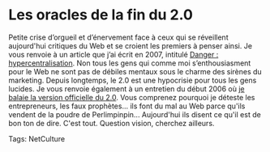# Les oracles de la fin du 2.0

Petite crise d’orgueil et d’énervement face à ceux qui se réveillent aujourd'hui critiques du Web et se croient les premiers à penser ainsi. Je vous renvoie à un article que j’ai écrit en 2007, intitulé [Danger : hypercentralisation](http://blog.tcrouzet.com/2007/07/09/hypercentralisation/). Non tous les gens qui comme moi s’enthousiasment pour le Web ne sont pas de débiles mentaux sous le charme des sirènes du marketing. Depuis longtemps, le 2.0 est une hypocrisie pour tous les gens lucides. Je vous renvoie également à un entretien du début 2006 où [je balaie la version officielle du 2.0](http://blog.tcrouzet.com/2006/02/28/nextmodernity/). Vous comprenez pourquoi je déteste les entrepreneurs, les faux prophètes... ils font du mal au Web parce qu'ils vendent de la poudre de Perlimpinpin... Aujourd'hui ils disent ce qu'il est de bon ton de dire. C'est tout. Question vision, cherchez ailleurs.

Tags: NetCulture